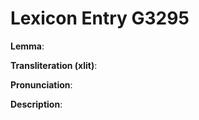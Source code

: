 # Lexicon Entry G3295

**Lemma**: 

**Transliteration (xlit)**: 

**Pronunciation**: 

**Description**:

